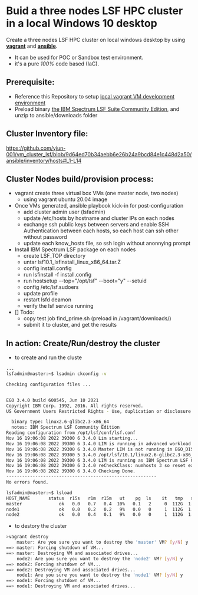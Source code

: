 # Buid a three nodes LSF HPC cluster in a local Windows 10 desktop

Create a three nodes LSF HPC cluster on local windows desktop by using [**vagrant**](https://www.vagrantup.com/) and [**ansible**](https://www.ansible.com/).
- It can be used for POC or Sandbox test environment.
- it's a pure *100%* code based (IaC). 

## Prerequisite:
- Reference this Repository to setup [local vagrant VM development environment](https://github.com/yjun-001/vagrant_vm_windows10)
- Preload  binary  [the IBM Spectrum LSF Suite Community Edition](https://www-01.ibm.com/marketing/iwm/iwm/web/dispatcher.do?source=swerpzsw-lsf-3&mhsrc=ibmsearch_a&mhq=lsf%20install), and unzip to ansible/downloads folder

## Cluster Inventory file:
https://github.com/yjun-001/vm_cluster_lsf/blob/9d64ed70b34aebb6e26b24a9bcd84e1c448d2a50/ansible/inventory/hosts#L1-L14

## Cluster Nodes build/provision process:
- vagrant create three virtual box VMs (one master node, two nodes)
  - using vagrant ubuntu 20.04 image 
- Once VMs generated, ansible playbook kick-in for post-configuration
  - add cluster admin user (lsfadmin)
  - update /etc/hosts by hostname and cluster IPs on each nodes
  - exchange ssh public keys between servers and enable SSH Authentication between each hosts, so each host can ssh other without password
  - update each know_hosts file, so ssh login without anonnying prompt
- Install IBM Spectrum LSF package on each nodes
  - create LSF_TOP directory
  - untar lsf10.1_lsfinstall_linux_x86_64.tar.Z
  - config install.config
  - run lsfinstall -f install.config
  - run hostsetup --top="/opt/lsf" --boot="y" --setuid
  - config /etc/lsf.sudoers
  - update profile
  - restart lsfd deamon
  - verify the lsf service running
- [] Todo: 
  - copy test job find_prime.sh (preload in /vagrant/downloads/)
  - submit it to cluster, and get the results
   

## In action: Create/Run/destroy the cluster
- to create and run the cluste
```bash
...
lsfadmin@master:~$ lsadmin ckconfig -v

Checking configuration files ...


EGO 3.4.0 build 600545, Jun 10 2021
Copyright IBM Corp. 1992, 2016. All rights reserved.
US Government Users Restricted Rights - Use, duplication or disclosure restricted by GSA ADP Schedule Contract with IBM Corp.

  binary type: linux2.6-glibc2.3-x86_64
  notes: IBM Spectrum LSF Community Edition
Reading configuration from /opt/lsf/conf/lsf.conf
Nov 16 19:06:08 2022 39300 6 3.4.0 Lim starting...
Nov 16 19:06:08 2022 39300 6 3.4.0 LIM is running in advanced workload execution mode.
Nov 16 19:06:08 2022 39300 6 3.4.0 Master LIM is not running in EGO_DISABLE_UNRESOLVABLE_HOST mode.
Nov 16 19:06:08 2022 39300 5 3.4.0 /opt/lsf/10.1/linux2.6-glibc2.3-x86_64/etc/lim -C
Nov 16 19:06:08 2022 39300 6 3.4.0 LIM is running as IBM Spectrum LSF Community Edition.
Nov 16 19:06:08 2022 39300 6 3.4.0 reCheckClass: numhosts 3 so reset exchIntvl to 15.00
Nov 16 19:06:08 2022 39300 6 3.4.0 Checking Done.
---------------------------------------------------------
No errors found.

lsfadmin@master:~$ lsload
HOST_NAME       status  r15s   r1m  r15m   ut    pg  ls    it   tmp   swp   mem
master              ok   0.0   0.7   0.4  10%   0.1   2     0  112G  1.9G  1.4G
node1               ok   0.0   0.2   0.2   9%   0.0   0     1  112G  1.9G  1.6G
node2               ok   0.0   0.4   0.1   9%   0.0   0     1  112G  1.9G  1.6G
```
- to destory the cluster
```bash
>vagrant destroy
    master: Are you sure you want to destroy the 'master' VM? [y/N] y
==> master: Forcing shutdown of VM...
==> master: Destroying VM and associated drives...
    node2: Are you sure you want to destroy the 'node2' VM? [y/N] y
==> node2: Forcing shutdown of VM...
==> node2: Destroying VM and associated drives...
    node1: Are you sure you want to destroy the 'node1' VM? [y/N] y
==> node1: Forcing shutdown of VM...
==> node1: Destroying VM and associated drives...
```
